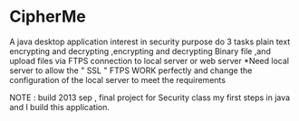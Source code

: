 # CipherMe
 A java desktop application interest in security purpose do 3 tasks plain text encrypting and decrypting ,encrypting and decrypting Binary file ,and upload files via FTPS connection to local server or web server *Need local server to allow the " SSL " FTPS WORK perfectly and change the configuration of the local server to meet the requirements 


NOTE :
build 2013 sep , final project for Security class  my first steps in java and I build this application.
